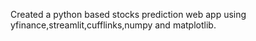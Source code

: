 Created a python based stocks prediction web app using yfinance,streamlit,cufflinks,numpy and matplotlib.
